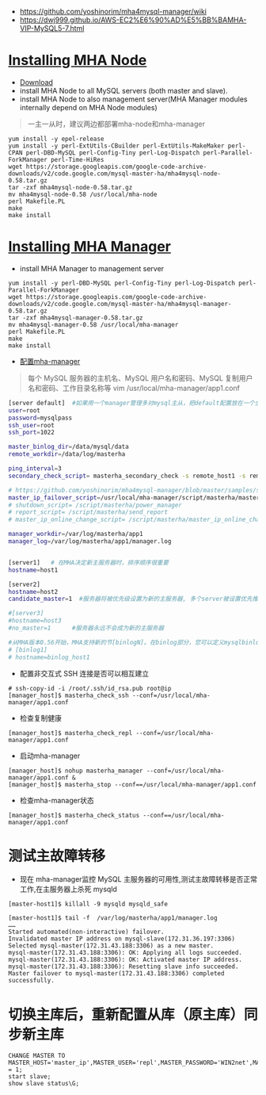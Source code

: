 * https://github.com/yoshinorim/mha4mysql-manager/wiki
* https://dwj999.github.io/AWS-EC2%E6%90%AD%E5%BB%BAMHA-VIP-MySQL5-7.html

# [Installing MHA Node](https://github.com/yoshinorim/mha4mysql-manager/wiki/Installation#installing-mha-node)
* [Download](https://code.google.com/archive/p/mysql-master-ha/downloads)
* install MHA Node to all MySQL servers (both master and slave).
* install MHA Node to also management server(MHA Manager modules internally depend on MHA Node modules)
>一主一从时，建议两边都部署mha-node和mha-manager
```
yum install -y epel-release
yum install -y perl-ExtUtils-CBuilder perl-ExtUtils-MakeMaker perl-CPAN perl-DBD-MySQL perl-Config-Tiny perl-Log-Dispatch perl-Parallel-ForkManager perl-Time-HiRes
wget https://storage.googleapis.com/google-code-archive-downloads/v2/code.google.com/mysql-master-ha/mha4mysql-node-0.58.tar.gz
tar -zxf mha4mysql-node-0.58.tar.gz
mv mha4mysql-node-0.58 /usr/local/mha-node
perl Makefile.PL
make
make install
```

# [Installing MHA Manager](https://github.com/yoshinorim/mha4mysql-manager/wiki/Installation#installing-mha-manager)
* install MHA Manager to management server
```
yum install -y perl-DBD-MySQL perl-Config-Tiny perl-Log-Dispatch perl-Parallel-ForkManager
wget https://storage.googleapis.com/google-code-archive-downloads/v2/code.google.com/mysql-master-ha/mha4mysql-manager-0.58.tar.gz
tar -zxf mha4mysql-manager-0.58.tar.gz
mv mha4mysql-manager-0.58 /usr/local/mha-manager
perl Makefile.PL
make
make install
```

* [配置mha-manager](https://github.com/yoshinorim/mha4mysql-manager/wiki/Configuration)
>每个 MySQL 服务器的主机名、MySQL 用户名和密码、MySQL 复制用户名和密码、工作目录名称等
vim /usr/local/mha-manager/app1.conf
```sh
[server default]  #如果用一个manager管理多对mysql主从，把default配置放在一个全局配置文件(/etc/masterha_default.cnf)管理更容易，如果在全局配置文件和应用程序配置文件上设置相同的参数，则使用后者(应用程序配置)
user=root
password=mysqlpass
ssh_user=root
ssh_port=1022

master_binlog_dir=/data/mysql/data
remote_workdir=/data/log/masterha

ping_interval=3
secondary_check_script= masterha_secondary_check -s remote_host1 -s remote_host2

# https://github.com/yoshinorim/mha4mysql-manager/blob/master/samples/scripts/master_ip_failover
master_ip_failover_script=/usr/local/mha-manager/script/masterha/master_ip_failover
# shutdown_script= /script/masterha/power_manager
# report_script= /script/masterha/send_report
# master_ip_online_change_script= /script/masterha/master_ip_online_change

manager_workdir=/var/log/masterha/app1
manager_log=/var/log/masterha/app1/manager.log


[server1]   # 在MHA决定新主服务器时，排序顺序很重要
hostname=host1

[server2]
hostname=host2
candidate_master=1  #服务器将被优先级设置为新的主服务器, 多个server被设置优先推荐时按server在配置中的排序优先

#[server3]
#hostname=host3
#no_master=1      #服务器永远不会成为新的主服务器

#从MHA版本0.56开始，MHA支持新的节[binlogN]。在binlog部分，您可以定义mysqlbinlog流媒体服务器。当MHA进行基于GTID的故障转移时，MHA检查binlog服务器，如果binlog服务器领先于其他从服务器，MHA在恢复之前将差异binlog事件应用到新主服务器。当MHA执行基于非gtid(传统)的故障转移时，MHA会忽略binlog服务器
# [binlog1]  
# hostname=binlog_host1

```

* 配置非交互式 SSH 连接是否可以相互建立
```
# ssh-copy-id -i /root/.ssh/id_rsa.pub root@ip
[manager_host]$ masterha_check_ssh --conf=/usr/local/mha-manager/app1.conf
```
* 检查复制健康
```
[manager_host]$ masterha_check_repl --conf=/usr/local/mha-manager/app1.conf
```
* 启动mha-manager
```
[manager_host]$ nohup masterha_manager --conf=/usr/local/mha-manager/app1.conf &
[manager_host]$ masterha_stop --conf==/usr/local/mha-manager/app1.conf
```
* 检查mha-manager状态
```
[manager_host]$ masterha_check_status --conf==/usr/local/mha-manager/app1.conf
```

# 测试主故障转移
* 现在 mha-manager监控 MySQL 主服务器的可用性,测试主故障转移是否正常工作,在主服务器上杀死 mysqld
```
[master-host1]$ killall -9 mysqld mysqld_safe
```
```
[master-host1]$ tail -f  /var/log/masterha/app1/manager.log
……
Started automated(non-interactive) failover.
Invalidated master IP address on mysql-slave(172.31.36.197:3306)
Selected mysql-master(172.31.43.188:3306) as a new master.
mysql-master(172.31.43.188:3306): OK: Applying all logs succeeded.
mysql-master(172.31.43.188:3306): OK: Activated master IP address.
mysql-master(172.31.43.188:3306): Resetting slave info succeeded.
Master failover to mysql-master(172.31.43.188:3306) completed successfully.
```

# 切换主库后，重新配置从库（原主库）同步新主库
```
CHANGE MASTER TO MASTER_HOST='master_ip',MASTER_USER='repl',MASTER_PASSWORD='WIN2net',MASTER_PORT=3306,MASTER_AUTO_POSITION = 1;
start slave;
show slave status\G;
```
